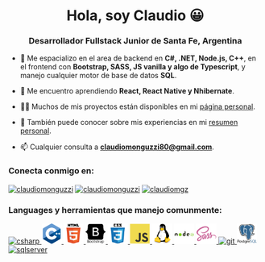 <h1 align="center">Hola, soy Claudio 😀</h1>
<h3 align="center">Desarrollador Fullstack Junior de Santa Fe, Argentina</h3>

- 💬 Me espacializo en el area de backend en **C#, .NET, Node.js, C++**, en el frontend con **Bootstrap, SASS, JS vanilla y algo de Typescript**, y manejo cualquier motor de base de datos **SQL**. 

- 🌱 Me encuentro aprendiendo **React, React Native y Nhibernate**.

- 👨‍💻 Muchos de mis proyectos están disponibles en mi [página personal](https://claudiomgz.netlify.app/).

- 📄 También puede conocer sobre mis experiencias en mi [resumen personal](https://drive.google.com/file/d/1RlUl5qhliKQgT3rdzDI2EMScLGsYnQbS/view?usp=share_link).

- 📫 Cualquier consulta a **claudiomonguzzi80@gmail.com**.

<h3 align="left">Conecta conmigo en:</h3>
<p align="left">
<a href="https://linkedin.com/in/claudiomonguzzi" target="blank"><img align="center" src="https://cdn.jsdelivr.net/npm/simple-icons@3.0.1/icons/linkedin.svg" alt="claudiomonguzzi" height="30" width="40" /></a>
<a href="https://fb.com/claudiomonguzzi" target="blank"><img align="center" src="https://cdn.jsdelivr.net/npm/simple-icons@3.0.1/icons/facebook.svg" alt="claudiomonguzzi" height="30" width="40" /></a>
<a href="https://instagram.com/claudiomgz" target="blank"><img align="center" src="https://cdn.jsdelivr.net/npm/simple-icons@3.0.1/icons/instagram.svg" alt="claudiomgz" height="30" width="40" /></a>
</p>

<h3 align="left">Languages y herramientas que manejo comunmente:</h3>
<p align="left"> 
  <a href="https://learn.microsoft.com/es-es/dotnet/csharp/" target="_blank"> <img src="https://upload.wikimedia.org/wikipedia/commons/thumb/0/0d/C_Sharp_wordmark.svg/640px-C_Sharp_wordmark.svg.png" alt="csharp" width="40" height="40"/> </a> 
  <a href="https://www.w3schools.com/cpp/" target="_blank"> <img src="https://raw.githubusercontent.com/devicons/devicon/master/icons/cplusplus/cplusplus-original.svg" alt="cplusplus" width="40" height="40"/> </a> 
  <a href="https://www.w3.org/html/" target="_blank"> <img src="https://raw.githubusercontent.com/devicons/devicon/master/icons/html5/html5-original-wordmark.svg" alt="html5" width="40" height="40"/> </a> 
  <a href="https://getbootstrap.com" target="_blank"> <img src="https://raw.githubusercontent.com/devicons/devicon/master/icons/bootstrap/bootstrap-plain-wordmark.svg" alt="bootstrap" width="40" height="40"/> </a>
  <a href="https://www.w3schools.com/css/" target="_blank"> <img src="https://raw.githubusercontent.com/devicons/devicon/master/icons/css3/css3-original-wordmark.svg" alt="css3" width="40" height="40"/> </a> 
  <a href="https://developer.mozilla.org/en-US/docs/Web/JavaScript" target="_blank"> <img src="https://raw.githubusercontent.com/devicons/devicon/master/icons/javascript/javascript-original.svg" alt="javascript" width="40" height="40"/> </a> 
  <a href="https://www.linux.org/" target="_blank"> <img src="https://raw.githubusercontent.com/devicons/devicon/master/icons/linux/linux-original.svg" alt="linux" width="40" height="40"/> </a> 
  <a href="https://nodejs.org" target="_blank"> <img src="https://raw.githubusercontent.com/devicons/devicon/master/icons/nodejs/nodejs-original-wordmark.svg" alt="nodejs" width="40" height="40"/> </a>  
  <a href="https://sass-lang.com" target="_blank"> <img src="https://raw.githubusercontent.com/devicons/devicon/master/icons/sass/sass-original.svg" alt="sass" width="40" height="40"/> </a> 
  <a href="https://git-scm.com/" target="_blank"> <img src="https://www.vectorlogo.zone/logos/git-scm/git-scm-icon.svg" alt="git" width="40" height="40"/> </a> 
  <a href="https://www.postgresql.org" target="_blank"> <img src="https://raw.githubusercontent.com/devicons/devicon/master/icons/postgresql/postgresql-original-wordmark.svg" alt="postgresql" width="40" height="40"/> </a>
  <a href="https://www.microsoft.com/es-es/sql-server/sql-server-downloads" target="_blank"> <img src="https://www.dataprix.com/files/uploads/103image/logo_sqlserver.png" alt="sqlserver" width="40" height="40"/> </a>
</p>

